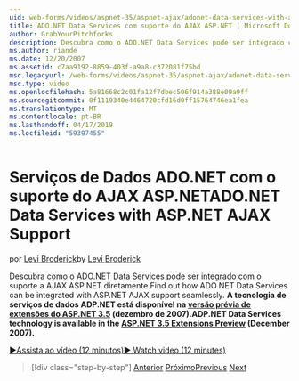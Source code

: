 ```yaml
---
uid: web-forms/videos/aspnet-35/aspnet-ajax/adonet-data-services-with-aspnet-ajax-support
title: ADO.NET Data Services com suporte do AJAX ASP.NET | Microsoft Docs
author: GrabYourPitchforks
description: Descubra como o ADO.NET Data Services pode ser integrado com o suporte a AJAX ASP.NET diretamente. Tecnologia de serviços de dados ADP.NET está disponível na 3.5 de ASP.NET E....
ms.author: riande
ms.date: 12/20/2007
ms.assetid: c7aa9192-8859-403f-a9a8-c372081f75bd
msc.legacyurl: /web-forms/videos/aspnet-35/aspnet-ajax/adonet-data-services-with-aspnet-ajax-support
msc.type: video
ms.openlocfilehash: 5a81668c2c01fa12f7dbec506f914a388e09a9ff
ms.sourcegitcommit: 0f1119340e4464720cfd16d0ff15764746ea1fea
ms.translationtype: MT
ms.contentlocale: pt-BR
ms.lasthandoff: 04/17/2019
ms.locfileid: "59397455"
---
```

# <a name="adonet-data-services-with-aspnet-ajax-support"></a><span data-ttu-id="0b617-104">Serviços de Dados ADO.NET com o suporte do AJAX ASP.NET</span><span class="sxs-lookup"><span data-stu-id="0b617-104">ADO.NET Data Services with ASP.NET AJAX Support</span></span>

<span data-ttu-id="0b617-105">por [Levi Broderick](https://github.com/GrabYourPitchforks)</span><span class="sxs-lookup"><span data-stu-id="0b617-105">by [Levi Broderick](https://github.com/GrabYourPitchforks)</span></span>

<span data-ttu-id="0b617-106">Descubra como o ADO.NET Data Services pode ser integrado com o suporte a AJAX ASP.NET diretamente.</span><span class="sxs-lookup"><span data-stu-id="0b617-106">Find out how ADO.NET Data Services can be integrated with ASP.NET AJAX support seamlessly.</span></span> <span data-ttu-id="0b617-107">**A tecnologia de serviços de dados ADP.NET está disponível na [versão prévia de extensões do ASP.NET 3.5](https://www.asp.net/downloads/35-sp1#find) (dezembro de 2007).**</span><span class="sxs-lookup"><span data-stu-id="0b617-107">**ADP.NET Data Services technology is available in the [ASP.NET 3.5 Extensions Preview](https://www.asp.net/downloads/35-sp1#find) (December 2007).**</span></span>

[<span data-ttu-id="0b617-108">&#9654;Assista ao vídeo (12 minutos)</span><span class="sxs-lookup"><span data-stu-id="0b617-108">&#9654; Watch video (12 minutes)</span></span>](https://channel9.msdn.com/Blogs/ASP-NET-Site-Videos/adonet-data-services-with-aspnet-ajax-support)

> [!div class="step-by-step"]
> <span data-ttu-id="0b617-109">[Anterior](aspnet-ajax-a-demonstration-of-aspnet-ajax.md)
> [Próximo](introduction-to-aspnet-ajax-history.md)</span><span class="sxs-lookup"><span data-stu-id="0b617-109">[Previous](aspnet-ajax-a-demonstration-of-aspnet-ajax.md)
[Next](introduction-to-aspnet-ajax-history.md)</span></span>
